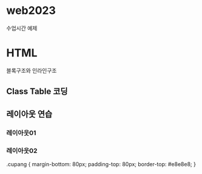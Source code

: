 # web2023
수업시간 예제

# HTML
블록구조와 인라인구조

## Class Table 코딩

## 레이아웃 연습
### 레이아웃01
### 레이아웃02


.cupang {
    margin-bottom: 80px;
    padding-top: 80px;
    border-top: #e8e8e8;
}
